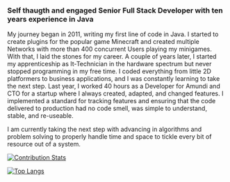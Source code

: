 ### Self thaugth and engaged Senior Full Stack Developer with ten years experience in Java

My journey began in 2011, writing my first line of code in Java. I started to create plugins for the popular game Minecraft and created multiple Networks with more than 400 concurrent Users playing my minigames. With that, I laid the stones for my career. A couple of years later, I started my apprenticeship as It-Technician in the hardware spectrum but never stopped programming in my free time. I coded everything from little 2D platformers to business applications, and I was constantly learning to take the next step. 
Last year, I worked 40 hours as a Developer for Amundi and CTO for a startup where I always created, adapted, and changed features. I implemented a standard for tracking features and ensuring that the code delivered to production had no code smell, was simple to understand, stable, and re-useable.

I am currently taking the next step with advancing in algorithms and problem solving to properly handle time and space to tickle every bit of resource out of a system.

[![Contribution Stats](https://github-contribution-stats.vercel.app/api/?username=Cylop)](https://github.com/LordDashMe/github-contribution-stats/)

[![Top Langs](https://github-readme-stats.vercel.app/api/top-langs/?username=Cylop&layout=compact)](https://github.com/anuraghazra/github-readme-stats)

<!--
**Cylop/Cylop** is a ✨ _special_ ✨ repository because its `README.md` (this file) appears on your GitHub profile.

Here are some ideas to get you started:

- 🔭 I’m currently working on ...
- 🌱 I’m currently learning ...
- 👯 I’m looking to collaborate on ...
- 🤔 I’m looking for help with ...
- 💬 Ask me about ...
- 📫 How to reach me: ...
- 😄 Pronouns: ...
- ⚡ Fun fact: ...
-->
